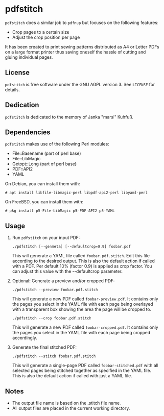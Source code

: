 # pdfstitch

`pdfstitch` does a similar job to `pdfnup` but focuses on the following features:

* Crop pages to a certain size
* Adjust the crop position per page

It has been created to print sewing patterns distributed as A4 or Letter PDFs on a large format printer
thus saving oneself the hassle of cutting and gluing individual pages.

## License
`pdfstitch` is free software under the GNU AGPL version 3. See `LICENSE` for details.

## Dedication

`pdfstitch` is dedicated to the memory of Janka "marsi" Kuhfuß.

## Dependencies

`pdfstitch` makes use of the following Perl modules:

* File::Basename (part of perl base)
* File::LibMagic
* Getopt::Long (part of perl base)
* PDF::API2
* YAML

On Debian, you can install them with:

`# apt install libfile-libmagic-perl libpdf-api2-perl libyaml-perl`

On FreeBSD, you can install them with:

`# pkg install p5-File-LibMagic p5-PDF-API2 p5-YAML`

## Usage

1. Run `pdfstitch` on your input PDF:

   `./pdfstitch [--genmeta] [--defaultcrop=0.9] foobar.pdf`

   This will generate a YAML file called `foobar.pdf.stitch`. Edit this file according to the desired output.
   This is also the default action if called with a PDF. Per default 10% (factor 0.9) is applied as crop factor.
   You can adjust this value with the --defaultcrop parameter.

2. Optional: Generate a preview and/or cropped PDF:

   `./pdfstitch --preview foobar.pdf.stitch`

   This will generate a new PDF called `foobar-preview.pdf`.
   It contains only the pages you select in the YAML file with each page being overlayed with a transparent box
   showing the area the page will be cropped to.

   `./pdfstitch --crop foobar.pdf.stitch`

   This will generate a new PDF called `foobar-cropped.pdf`.
   It contains only the pages you select in the YAML file with each page being cropped accordingly.

3. Generate the final stitched PDF:

   `./pdfstitch --stitch foobar.pdf.stitch`

   This will generate a single-page PDF called `foobar-stitched.pdf` with all selected pages being
   stitched together as specified in the YAML file.
   This is also the default action if called with just a YAML file.

## Notes

* The output file name is based on the .stitch file name.
* All output files are placed in the current working directory.
